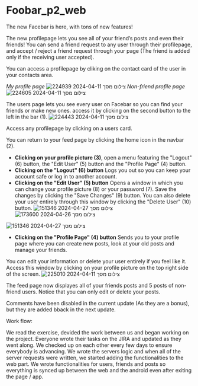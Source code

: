 # Foobar_p2_web
The new Facebar is here, with tons of new features!

The new profilepage lets you see all of your friend’s posts and even their friends! You can send a friend request to any user through their profilepage, and accept / reject a friend request through your page (The friend is added only if the receiving user accepted).

You can access a profilepage by cliking on the contact card of the user in your contacts area.

*My profile page*
![צילום מסך 2024-04-11 224939](https://github.com/gideonn12/Foobar_p2_web/assets/30007559/65621df9-79bf-4e65-9ea1-48fe5b82630b)
*Non-friend profile page*
![צילום מסך 2024-04-11 224605](https://github.com/gideonn12/Foobar_p2_web/assets/30007559/f698739e-2471-44af-82e0-7f97d724b1a9)


The users page lets you see every user on Facebar so you can find your friends or make new ones. access it by clicking on the second button to the left in the bar (1). 
![צילום מסך 2024-04-11 224443](https://github.com/gideonn12/Foobar_p2_web/assets/30007559/2796306f-1b70-4adb-942d-f97b283f51ab)

Access any profilepage by clicking on a users card. 

You can return to your feed page by clicking the home icon in the navbar (2).

- **Clicking on your profile picture (3)**, open a menu featuring the "Logout" (6) button, the "Edit User" (5) button and the "Profile Page" (4) button. 
- **Clicking on the "Logout" (6) button** Logs you out so you can keep your account safe or log in to another account.
- **Clicking on the "Edit User" (5) button** Opens a window in which you can change your profile picture (8) or your password (7). Save the changes by clicking the "Save Changes" (9) button. You can also delete your user entirely through this window by clicking the "Delete User" (10) button.
![צילום מסך 2024-04-27 151346](https://github.com/gideonn12/Foobar_p2_web/assets/30007559/9f162d22-6a7b-43bd-a4a4-99e675fc612e)
![צילום מסך 2024-04-26 173600](https://github.com/gideonn12/Foobar_p2_web/assets/30007559/ba4a30ac-908a-4c96-92cf-6406ebb9fabc)

![צילום מסך 2024-04-27 151346](https://github.com/gideonn12/Foobar_p2_web/assets/30007559/db835349-43bd-4c1e-8a72-a5f6f795ff24)

- **Clicking on the "Profile Page" (4) button** Sends you to your profile page where you can create new posts, look at your old posts and manage your friends.

You can edit your information or delete your user entirely if you feel like it. Access this window by clicking on your profile picture on the top right side of the screen.
![צילום מסך 2024-04-11 225010](https://github.com/gideonn12/Foobar_p2_web/assets/30007559/c73f1d50-75fd-444f-87b5-302c19e7f981)


The feed page now displayes all of your friends posts and 5 posts of non-friend users. Notice that you can only edit or delete your posts.

Comments have been disabled in the current update (As they are a bonus), but they are added bback in the next update.

Work flow:

We read the exercise, devided the work between us and began working on the project. 
Everyone wrote their tasks on the JIRA and updated as they went along. We checked up on each other every few days to ensure everybody is advancing. 
We wrote the servers logic and when all of the server requests were written, we started adding the functionalities to the web part. We wrote functionalities for users, friends and posts so everything is synced up between the web and the android even after exiting the page / app.
